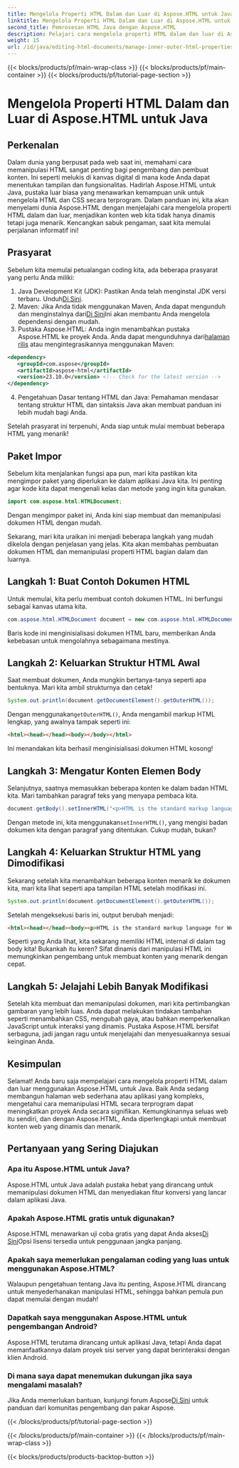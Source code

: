 ```yaml
---
title: Mengelola Properti HTML Dalam dan Luar di Aspose.HTML untuk Java
linktitle: Mengelola Properti HTML Dalam dan Luar di Aspose.HTML untuk Java
second_title: Pemrosesan HTML Java dengan Aspose.HTML
description: Pelajari cara mengelola properti HTML dalam dan luar di Aspose.HTML untuk Java dengan panduan langkah demi langkah ini, cocok untuk pengembang web dan pembuat konten.
weight: 15
url: /id/java/editing-html-documents/manage-inner-outer-html-properties/
---
```


{{< blocks/products/pf/main-wrap-class >}}
{{< blocks/products/pf/main-container >}}
{{< blocks/products/pf/tutorial-page-section >}}

# Mengelola Properti HTML Dalam dan Luar di Aspose.HTML untuk Java

## Perkenalan
Dalam dunia yang berpusat pada web saat ini, memahami cara memanipulasi HTML sangat penting bagi pengembang dan pembuat konten. Ini seperti melukis di kanvas digital di mana kode Anda dapat menentukan tampilan dan fungsionalitas. Hadirlah Aspose.HTML untuk Java, pustaka luar biasa yang menawarkan kemampuan unik untuk mengelola HTML dan CSS secara terprogram. Dalam panduan ini, kita akan menyelami dunia Aspose.HTML dengan menjelajahi cara mengelola properti HTML dalam dan luar, menjadikan konten web kita tidak hanya dinamis tetapi juga menarik. Kencangkan sabuk pengaman, saat kita memulai perjalanan informatif ini!

## Prasyarat

Sebelum kita memulai petualangan coding kita, ada beberapa prasyarat yang perlu Anda miliki:

1.  Java Development Kit (JDK): Pastikan Anda telah menginstal JDK versi terbaru. Unduh[Di Sini](https://www.oracle.com/java/technologies/javase-jdk11-downloads.html).
2.  Maven: Jika Anda tidak menggunakan Maven, Anda dapat mengunduh dan menginstalnya dari[Di Sini](https://maven.apache.org/download.cgi)Ini akan membantu Anda mengelola dependensi dengan mudah.
3.  Pustaka Aspose.HTML: Anda ingin menambahkan pustaka Aspose.HTML ke proyek Anda. Anda dapat mengunduhnya dari[halaman rilis](https://releases.aspose.com/html/java/) atau mengintegrasikannya menggunakan Maven:
```xml
<dependency>
   <groupId>com.aspose</groupId>
   <artifactId>aspose-html</artifactId>
   <version>23.10.0</version> <!-- Check for the latest version -->
</dependency>
```
4. Pengetahuan Dasar tentang HTML dan Java: Pemahaman mendasar tentang struktur HTML dan sintaksis Java akan membuat panduan ini lebih mudah bagi Anda.

Setelah prasyarat ini terpenuhi, Anda siap untuk mulai membuat beberapa HTML yang menarik!

## Paket Impor

Sebelum kita menjalankan fungsi apa pun, mari kita pastikan kita mengimpor paket yang diperlukan ke dalam aplikasi Java kita. Ini penting agar kode kita dapat mengenali kelas dan metode yang ingin kita gunakan.

```java
import com.aspose.html.HTMLDocument;
```

Dengan mengimpor paket ini, Anda kini siap membuat dan memanipulasi dokumen HTML dengan mudah. 

Sekarang, mari kita uraikan ini menjadi beberapa langkah yang mudah dikelola dengan penjelasan yang jelas. Kita akan membahas pembuatan dokumen HTML dan memanipulasi properti HTML bagian dalam dan luarnya.

## Langkah 1: Buat Contoh Dokumen HTML

Untuk memulai, kita perlu membuat contoh dokumen HTML. Ini berfungsi sebagai kanvas utama kita.

```java
com.aspose.html.HTMLDocument document = new com.aspose.html.HTMLDocument();
```

Baris kode ini menginisialisasi dokumen HTML baru, memberikan Anda kebebasan untuk mengolahnya sebagaimana mestinya.

## Langkah 2: Keluarkan Struktur HTML Awal

Saat membuat dokumen, Anda mungkin bertanya-tanya seperti apa bentuknya. Mari kita ambil strukturnya dan cetak!

```java
System.out.println(document.getDocumentElement().getOuterHTML());
```

 Dengan menggunakan`getOuterHTML()`, Anda mengambil markup HTML lengkap, yang awalnya tampak seperti ini: 
```html
<html><head></head><body></body></html>
```
Ini menandakan kita berhasil menginisialisasi dokumen HTML kosong!

## Langkah 3: Mengatur Konten Elemen Body

Selanjutnya, saatnya memasukkan beberapa konten ke dalam badan HTML kita. Mari tambahkan paragraf teks yang menyapa pembaca kita.

```java
document.getBody().setInnerHTML("<p>HTML is the standard markup language for Web pages.</p>");
```

Dengan metode ini, kita menggunakan`setInnerHTML()`, yang mengisi badan dokumen kita dengan paragraf yang ditentukan. Cukup mudah, bukan?

## Langkah 4: Keluarkan Struktur HTML yang Dimodifikasi

Sekarang setelah kita menambahkan beberapa konten menarik ke dokumen kita, mari kita lihat seperti apa tampilan HTML setelah modifikasi ini.

```java
System.out.println(document.getDocumentElement().getOuterHTML());
```

Setelah mengeksekusi baris ini, output berubah menjadi:
```html
<html><head></head><body><p>HTML is the standard markup language for Web pages.</p></body></html>
```
Seperti yang Anda lihat, kita sekarang memiliki HTML internal di dalam tag body kita! Bukankah itu keren? Sifat dinamis dari manipulasi HTML ini memungkinkan pengembang untuk membuat konten yang menarik dengan cepat.

## Langkah 5: Jelajahi Lebih Banyak Modifikasi

Setelah kita membuat dan memanipulasi dokumen, mari kita pertimbangkan gambaran yang lebih luas. Anda dapat melakukan tindakan tambahan seperti menambahkan CSS, mengubah gaya, atau bahkan memperkenalkan JavaScript untuk interaksi yang dinamis. Pustaka Aspose.HTML bersifat serbaguna, jadi jangan ragu untuk menjelajahi dan menyesuaikannya sesuai keinginan Anda.

## Kesimpulan

Selamat! Anda baru saja mempelajari cara mengelola properti HTML dalam dan luar menggunakan Aspose.HTML untuk Java. Baik Anda sedang membangun halaman web sederhana atau aplikasi yang kompleks, mengetahui cara memanipulasi HTML secara terprogram dapat meningkatkan proyek Anda secara signifikan. Kemungkinannya seluas web itu sendiri, dan dengan Aspose.HTML, Anda diperlengkapi untuk membuat konten web yang dinamis dan menarik.

## Pertanyaan yang Sering Diajukan

### Apa itu Aspose.HTML untuk Java?  
Aspose.HTML untuk Java adalah pustaka hebat yang dirancang untuk memanipulasi dokumen HTML dan menyediakan fitur konversi yang lancar dalam aplikasi Java.

### Apakah Aspose.HTML gratis untuk digunakan?  
 Aspose.HTML menawarkan uji coba gratis yang dapat Anda akses[Di Sini](https://releases.aspose.com/)Opsi lisensi tersedia untuk penggunaan jangka panjang.

### Apakah saya memerlukan pengalaman coding yang luas untuk menggunakan Aspose.HTML?  
Walaupun pengetahuan tentang Java itu penting, Aspose.HTML dirancang untuk menyederhanakan manipulasi HTML, sehingga bahkan pemula pun dapat memulai dengan mudah!

### Dapatkah saya menggunakan Aspose.HTML untuk pengembangan Android?  
Aspose.HTML terutama dirancang untuk aplikasi Java, tetapi Anda dapat memanfaatkannya dalam proyek sisi server yang dapat berinteraksi dengan klien Android.

### Di mana saya dapat menemukan dukungan jika saya mengalami masalah?  
 Jika Anda memerlukan bantuan, kunjungi forum Aspose[Di Sini](https://forum.aspose.com/c/html/29) untuk panduan dari komunitas pengembang dan pakar Aspose.

{{< /blocks/products/pf/tutorial-page-section >}}

{{< /blocks/products/pf/main-container >}}
{{< /blocks/products/pf/main-wrap-class >}}

{{< blocks/products/products-backtop-button >}}

